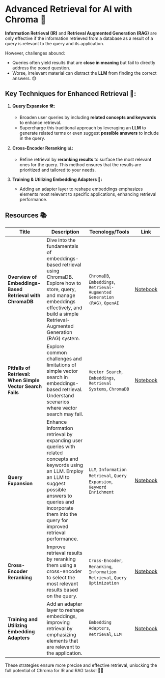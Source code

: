 # Advanced Retrieval for AI with Chroma 🚀

**Information Retrieval (IR)** and **Retrieval Augmented Generation (RAG)** are only effective if the information retrieved from a database as a result of a query is relevant to the query and its application. 

However, challenges abound:  
- Queries often yield results that are **close in meaning** but fail to directly address the posed question.  
- Worse, irrelevant material can distract the **LLM** from finding the correct answers. 😓 

## Key Techniques for Enhanced Retrieval 🔑: 
1. **Query Expansion 🛠:**
   - Broaden user queries by including **related concepts and keywords** to enhance retrieval.  
   - Supercharge this traditional approach by leveraging an **LLM** to generate related terms or even suggest **possible answers** to include in the query. 
2. **Cross-Encoder Reranking 📊:**  
   - Refine retrieval by **reranking results** to surface the most relevant ones for the query. This method ensures that the results are prioritized and tailored to your needs.

3. **Training & Utilizing Embedding Adapters 🔄:**  
   - Adding an adapter layer to reshape embeddings emphasizes elements most relevant to specific applications, enhancing retrieval performance.

## Resources 📚

| **Title**             | **Description**                                  | **Tecnology/Tools**                     | **Link**                   |
|-----------------------|--------------------------------------------------|-----------------------------------------|----------------------------|
| **Overview of Embeddings-Based Retrieval with ChromaDB** | Dive into the fundamentals of embeddings-based retrieval using ChromaDB. Explore how to store, query, and manage embeddings effectively, and build a simple Retrieval-Augmented Generation (RAG) system. | `ChromaDB`, `Embeddings`, `Retrieval-Augmented Generation (RAG)`, `OpenAI` | [Notebook](embeddings_based_retrieval_chromadb.ipynb) |
| **Pitfalls of Retrieval: When Simple Vector Search Fails** | Explore common challenges and limitations of simple vector search in embeddings-based retrieval. Understand scenarios where vector search may fail. | `Vector Search`, `Embeddings`, `Retrieval Systems`, `ChromaDB` | [Notebook](pitfalls_of_retrieval_vector_search_fails.ipynb) |
| **Query Expansion** | Enhance information retrieval by expanding user queries with related concepts and keywords using an LLM. Employ an LLM to suggest possible answers to queries and incorporate them into the query for improved retrieval performance. | `LLM`, `Information Retrieval`, `Query Expansion`, `Keyword Enrichment` | [Notebook](query_expansion_llm.ipynb) |
| **Cross-Encoder Reranking** | Improve retrieval results by reranking them using a cross-encoder to select the most relevant results based on the query. | `Cross-Encoder`, `Reranking`, `Information Retrieval`, `Query Optimization` | [Notebook](cross_encoder_reranking.ipynb) |
| **Training and Utilizing Embedding Adapters** | Add an adapter layer to reshape embeddings, improving retrieval by emphasizing elements that are relevant to the application. | `Embedding Adapters`, `Retrieval`, `LLM` | [Notebook](embedding_adapters.ipynb) |

These strategies ensure more precise and effective retrieval, unlocking the full potential of Chroma for IR and RAG tasks! 🚀✨